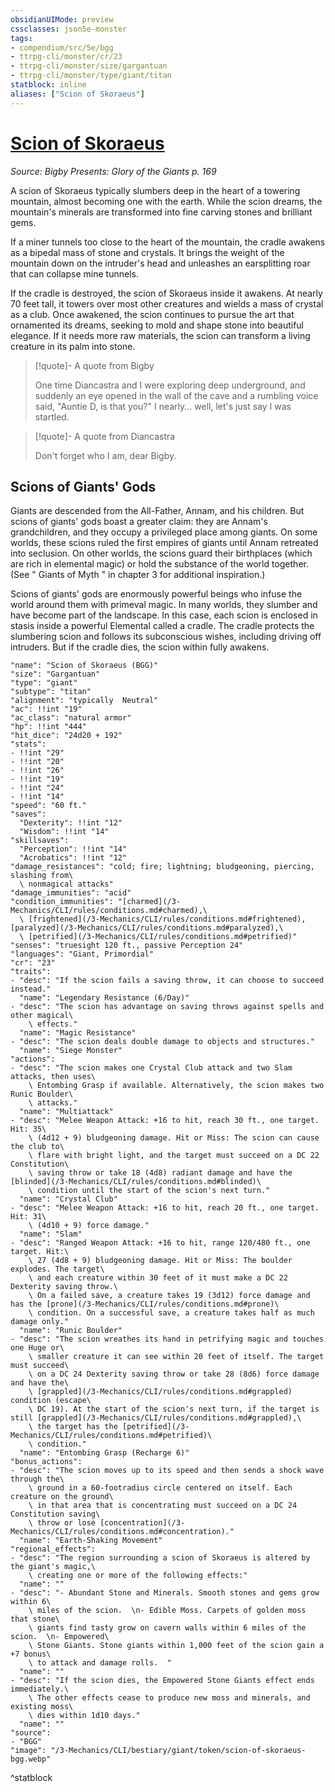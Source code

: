 ```yaml
---
obsidianUIMode: preview
cssclasses: json5e-monster
tags:
- compendium/src/5e/bgg
- ttrpg-cli/monster/cr/23
- ttrpg-cli/monster/size/gargantuan
- ttrpg-cli/monster/type/giant/titan
statblock: inline
aliases: ["Scion of Skoraeus"]
---
```

# [Scion of Skoraeus](3-Mechanics\CLI\bestiary\giant/scion-of-skoraeus-bgg.md)
*Source: Bigby Presents: Glory of the Giants p. 169*  

A scion of Skoraeus typically slumbers deep in the heart of a towering mountain, almost becoming one with the earth. While the scion dreams, the mountain's minerals are transformed into fine carving stones and brilliant gems.

If a miner tunnels too close to the heart of the mountain, the cradle awakens as a bipedal mass of stone and crystals. It brings the weight of the mountain down on the intruder's head and unleashes an earsplitting roar that can collapse mine tunnels.

If the cradle is destroyed, the scion of Skoraeus inside it awakens. At nearly 70 feet tall, it towers over most other creatures and wields a mass of crystal as a club. Once awakened, the scion continues to pursue the art that ornamented its dreams, seeking to mold and shape stone into beautiful elegance. If it needs more raw materials, the scion can transform a living creature in its palm into stone.

> [!quote]- A quote from Bigby  
> 
> One time Diancastra and I were exploring deep underground, and suddenly an eye opened in the wall of the cave and a rumbling voice said, "Auntie D, is that you?" I nearly... well, let's just say I was startled.

> [!quote]- A quote from Diancastra  
> 
> Don't forget who I am, dear Bigby.

## Scions of Giants' Gods

Giants are descended from the All-Father, Annam, and his children. But scions of giants' gods boast a greater claim: they are Annam's grandchildren, and they occupy a privileged place among giants. On some worlds, these scions ruled the first empires of giants until Annam retreated into seclusion. On other worlds, the scions guard their birthplaces (which are rich in elemental magic) or hold the substance of the world together. (See " Giants of Myth " in chapter 3 for additional inspiration.)

Scions of giants' gods are enormously powerful beings who infuse the world around them with primeval magic. In many worlds, they slumber and have become part of the landscape. In this case, each scion is enclosed in stasis inside a powerful Elemental called a cradle. The cradle protects the slumbering scion and follows its subconscious wishes, including driving off intruders. But if the cradle dies, the scion within fully awakens.

```statblock
"name": "Scion of Skoraeus (BGG)"
"size": "Gargantuan"
"type": "giant"
"subtype": "titan"
"alignment": "typically  Neutral"
"ac": !!int "19"
"ac_class": "natural armor"
"hp": !!int "444"
"hit_dice": "24d20 + 192"
"stats":
- !!int "29"
- !!int "20"
- !!int "26"
- !!int "19"
- !!int "24"
- !!int "14"
"speed": "60 ft."
"saves":
  "Dexterity": !!int "12"
  "Wisdom": !!int "14"
"skillsaves":
  "Perception": !!int "14"
  "Acrobatics": !!int "12"
"damage_resistances": "cold; fire; lightning; bludgeoning, piercing, slashing from\
  \ nonmagical attacks"
"damage_immunities": "acid"
"condition_immunities": "[charmed](/3-Mechanics/CLI/rules/conditions.md#charmed),\
  \ [frightened](/3-Mechanics/CLI/rules/conditions.md#frightened), [paralyzed](/3-Mechanics/CLI/rules/conditions.md#paralyzed),\
  \ [petrified](/3-Mechanics/CLI/rules/conditions.md#petrified)"
"senses": "truesight 120 ft., passive Perception 24"
"languages": "Giant, Primordial"
"cr": "23"
"traits":
- "desc": "If the scion fails a saving throw, it can choose to succeed instead."
  "name": "Legendary Resistance (6/Day)"
- "desc": "The scion has advantage on saving throws against spells and other magical\
    \ effects."
  "name": "Magic Resistance"
- "desc": "The scion deals double damage to objects and structures."
  "name": "Siege Monster"
"actions":
- "desc": "The scion makes one Crystal Club attack and two Slam attacks, then uses\
    \ Entombing Grasp if available. Alternatively, the scion makes two Runic Boulder\
    \ attacks."
  "name": "Multiattack"
- "desc": "Melee Weapon Attack: +16 to hit, reach 30 ft., one target. Hit: 35\
    \ (4d12 + 9) bludgeoning damage. Hit or Miss: The scion can cause the club to\
    \ flare with bright light, and the target must succeed on a DC 22 Constitution\
    \ saving throw or take 18 (4d8) radiant damage and have the [blinded](/3-Mechanics/CLI/rules/conditions.md#blinded)\
    \ condition until the start of the scion's next turn."
  "name": "Crystal Club"
- "desc": "Melee Weapon Attack: +16 to hit, reach 20 ft., one target. Hit: 31\
    \ (4d10 + 9) force damage."
  "name": "Slam"
- "desc": "Ranged Weapon Attack: +16 to hit, range 120/480 ft., one target. Hit:\
    \ 27 (4d8 + 9) bludgeoning damage. Hit or Miss: The boulder explodes. The target\
    \ and each creature within 30 feet of it must make a DC 22 Dexterity saving throw.\
    \ On a failed save, a creature takes 19 (3d12) force damage and has the [prone](/3-Mechanics/CLI/rules/conditions.md#prone)\
    \ condition. On a successful save, a creature takes half as much damage only."
  "name": "Runic Boulder"
- "desc": "The scion wreathes its hand in petrifying magic and touches one Huge or\
    \ smaller creature it can see within 20 feet of itself. The target must succeed\
    \ on a DC 24 Dexterity saving throw or take 28 (8d6) force damage and have the\
    \ [grappled](/3-Mechanics/CLI/rules/conditions.md#grappled) condition (escape\
    \ DC 19). At the start of the scion's next turn, if the target is still [grappled](/3-Mechanics/CLI/rules/conditions.md#grappled),\
    \ the target has the [petrified](/3-Mechanics/CLI/rules/conditions.md#petrified)\
    \ condition."
  "name": "Entombing Grasp (Recharge 6)"
"bonus_actions":
- "desc": "The scion moves up to its speed and then sends a shock wave through the\
    \ ground in a 60-footradius circle centered on itself. Each creature on the ground\
    \ in that area that is concentrating must succeed on a DC 24 Constitution saving\
    \ throw or lose [concentration](/3-Mechanics/CLI/rules/conditions.md#concentration)."
  "name": "Earth-Shaking Movement"
"regional_effects":
- "desc": "The region surrounding a scion of Skoraeus is altered by the giant's magic,\
    \ creating one or more of the following effects:"
  "name": ""
- "desc": "- Abundant Stone and Minerals. Smooth stones and gems grow within 6\
    \ miles of the scion.  \n- Edible Moss. Carpets of golden moss that stone\
    \ giants find tasty grow on cavern walls within 6 miles of the scion.  \n- Empowered\
    \ Stone Giants. Stone giants within 1,000 feet of the scion gain a +7 bonus\
    \ to attack and damage rolls.  "
  "name": ""
- "desc": "If the scion dies, the Empowered Stone Giants effect ends immediately.\
    \ The other effects cease to produce new moss and minerals, and existing moss\
    \ dies within 1d10 days."
  "name": ""
"source":
- "BGG"
"image": "/3-Mechanics/CLI/bestiary/giant/token/scion-of-skoraeus-bgg.webp"
```
^statblock